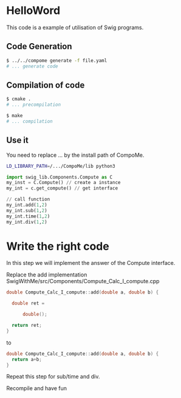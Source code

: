 # HelloWord

This code is a example of utilisation of Swig programs.

## Code Generation
```bash
$ ../../compome generate -f file.yaml
# ... generate code
```

## Compilation of code
```bash
$ cmake .
# ... precompilation

$ make
# ... compilation
```

## Use it

You need to replace ... by the install path of CompoMe.

```bash
LD_LIBRARY_PATH=/.../CompoMe/lib python3
```

```python
import swig_lib.Components.Compute as C
my_inst = C.Compute() // create a instance
my_int = c.get_compute() // get interface

// call function
my_int.add(1,2)
my_int.sub(1,2)
my_int.time(1,2)
my_int.div(1,2)
```

# Write the right code
In this step we will implement the answer of the Compute interface.

Replace the add implementation SwigWithMe/src/Components/Compute_Calc_I_compute.cpp

``` C++
double Compute_Calc_I_compute::add(double a, double b) {

  double ret =

      double();

  return ret;
}
```

to 

``` C++
double Compute_Calc_I_compute::add(double a, double b) {
  return a+b;
}
```

Repeat this step for sub/time and div.

Recompile and have fun
